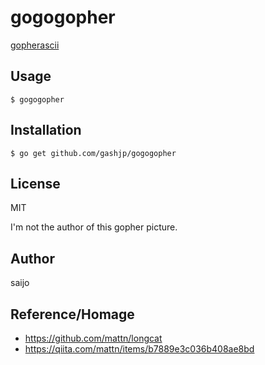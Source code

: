 # gogogopher

[gopherascii]("img/gopherascii.jpg")

## Usage

```
$ gogogopher
```

## Installation

```
$ go get github.com/gashjp/gogogopher
```

## License

MIT

I'm not the author of this gopher picture.

## Author

saijo

## Reference/Homage

- https://github.com/mattn/longcat
- https://qiita.com/mattn/items/b7889e3c036b408ae8bd
